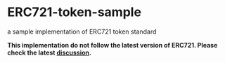 # ERC721-token-sample

a sample implementation of ERC721 token standard

__This implementation do not follow the latest version of ERC721. Please check the latest [discussion](https://github.com/ethereum/EIPs/issues/721).__
